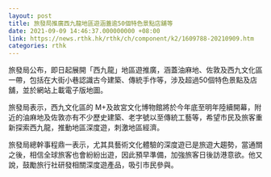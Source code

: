 ```yaml
---
layout: post
title: 旅發局推廣西九龍地區遊涵蓋逾50個特色景點店舖等
date: 2021-09-09 14:46:37.000000000 +08:00
link: https://news.rthk.hk/rthk/ch/component/k2/1609788-20210909.htm
categories: rthk
---
```


旅發局公布，即日起展開「西九龍」地區遊推廣，涵蓋油麻地、佐敦及西九文化區一帶，包括在大街小巷認識古今建築、傳統手作等，涉及超過50個特色景點及店舖，並於網站上載電子版地圖。

旅發局表示，西九文化區的 M+及故宮文化博物館將於今年底至明年陸續開幕，附近的油麻地及佐敦亦有不少歷史建築、老字號以至傳統工藝等，希望市民及旅客重新探索西九龍，推動地區深度遊，刺激地區經濟。

旅發局總幹事程鼎一表示，尤其具藝術文化體驗的深度遊已是旅遊大趨勢，當通關之後，相信全球旅客也會紛紛出遊，因此預早準備，加強旅客日後訪港意欲。他又說，鼓勵旅行社研發相關深度遊產品，吸引市民參與。

